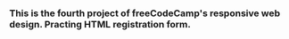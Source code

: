 ### This is the fourth project of freeCodeCamp's responsive web design. Practing HTML registration form.
